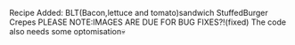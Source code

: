 Recipe Added:
    BLT(Bacon,lettuce and tomato)sandwich
    StuffedBurger
    Crepes
PLEASE NOTE:IMAGES ARE DUE FOR BUG FIXES?!(fixed)
The code also needs some optomisation💀